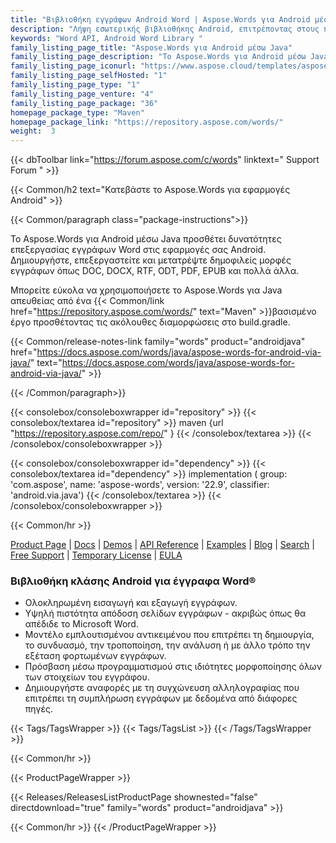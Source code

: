 ```yaml
---
title: "Βιβλιοθήκη εγγράφων Android Word | Aspose.Words για Android μέσω Java"
description: "Λήψη εσωτερικής βιβλιοθήκης Android, επιτρέποντας στους προγραμματιστές να εκτελούν εργασίες χειρισμού εγγράφων απευθείας εντός εφαρμογών Android. Το API επιτρέπει τη δημιουργία, το χειρισμό, τη μετατροπή και την απόδοση αρχείων Microsoft Word."
keywords: "Word API, Android Word Library "
family_listing_page_title: "Aspose.Words για Android μέσω Java"
family_listing_page_description: "Το Aspose.Words για Android μέσω Java είναι ένα API επεξεργασίας εγγράφων του Word που σας δίνει τη δυνατότητα να εκτελείτε μια μεγάλη γκάμα εργασιών επεξεργασίας εγγράφων απευθείας στις εφαρμογές σας Android. Το Aspose.Words για Android μέσω Java σάς επιτρέπει να δημιουργείτε, να τροποποιείτε, να μετατρέπετε και να αποδίδετε εύκολα έγγραφα του Microsoft Word."
family_listing_page_iconurl: "https://www.aspose.cloud/templates/aspose/App_Themes/V3/images/words/272x272/aspose_words-for-android.png"
family_listing_page_selfHosted: "1"
family_listing_page_type: "1"
family_listing_page_venture: "4"
family_listing_page_package: "36"
homepage_package_type: "Maven"
homepage_package_link: "https://repository.aspose.com/words/"
weight:  3
---
```


{{< dbToolbar link="https://forum.aspose.com/c/words" linktext=" Support Forum " >}}

{{< Common/h2 text="Κατεβάστε το Aspose.Words για εφαρμογές Android"  >}}

{{< Common/paragraph class="package-instructions">}}

Το Aspose.Words για Android μέσω Java προσθέτει δυνατότητες επεξεργασίας εγγράφων Word στις εφαρμογές σας Android. Δημιουργήστε, επεξεργαστείτε και μετατρέψτε δημοφιλείς μορφές εγγράφων όπως DOC, DOCX, RTF, ODT, PDF, EPUB και πολλά άλλα.

Μπορείτε εύκολα να χρησιμοποιήσετε το Aspose.Words για Java απευθείας από ένα
{{< Common/link href="https://repository.aspose.com/words/" text="Maven"  >}}βασισμένο έργο προσθέτοντας τις ακόλουθες διαμορφώσεις στο build.gradle.

{{< Common/release-notes-link family="words" product="androidjava" href="https://docs.aspose.com/words/java/aspose-words-for-android-via-java/" text="https://docs.aspose.com/words/java/aspose-words-for-android-via-java/"  >}}

{{< /Common/paragraph>}}

{{< consolebox/consoleboxwrapper id="repository" >}}
   {{< consolebox/textarea id="repository" >}}
      maven {url "https://repository.aspose.com/repo/" }
   {{< /consolebox/textarea >}}
{{< /consolebox/consoleboxwrapper >}}

{{< consolebox/consoleboxwrapper id="dependency" >}}
   {{< consolebox/textarea id="dependency" >}}
      implementation (
         group: 'com.aspose',
         name: 'aspose-words',
         version: '22.9',
         classifier: 'android.via.java')
   {{< /consolebox/textarea >}}
{{< /consolebox/consoleboxwrapper >}}

{{< Common/hr >}}

[Product Page](https://products.aspose.com/words/android-java/) | [Docs](https://docs.aspose.com/words/androidjava/) | [Demos](https://products.aspose.app/words/family) | [API Reference](https://reference.aspose.com/words/java) | [Examples](https://github.com/aspose-words/Aspose.Words-for-Java) | [Blog](https://blog.aspose.com/category/words/) | [Search](https://search.aspose.com/) | [Free Support](https://forum.aspose.com/c/words/8) | [Temporary License](https://purchase.aspose.com/temporary-license) | [EULA](https://about.aspose.com/legal/eula/)

### Βιβλιοθήκη κλάσης Android για έγγραφα Word®

- Ολοκληρωμένη εισαγωγή και εξαγωγή εγγράφων.
- Υψηλή πιστότητα απόδοση σελίδων εγγράφων - ακριβώς όπως θα απέδιδε το Microsoft Word.
- Μοντέλο εμπλουτισμένου αντικειμένου που επιτρέπει τη δημιουργία, το συνδυασμό, την τροποποίηση, την ανάλυση ή με άλλο τρόπο την εξέταση φορτωμένων εγγράφων.
- Πρόσβαση μέσω προγραμματισμού στις ιδιότητες μορφοποίησης όλων των στοιχείων του εγγράφου.
- Δημιουργήστε αναφορές με τη συγχώνευση αλληλογραφίας που επιτρέπει τη συμπλήρωση εγγράφων με δεδομένα από διάφορες πηγές.

{{< Tags/TagsWrapper >}}
{{< Tags/TagsList >}}
{{< /Tags/TagsWrapper >}}

{{< Common/hr >}}

{{< ProductPageWrapper >}}

<!-- ReleasesListProductPage-->

{{< Releases/ReleasesListProductPage shownested="false"  directdownload="true" family="words" product="androidjava" >}}

<!-- /ReleasesListProductPage-->

{{< Common/hr >}}
{{< /ProductPageWrapper >}}

